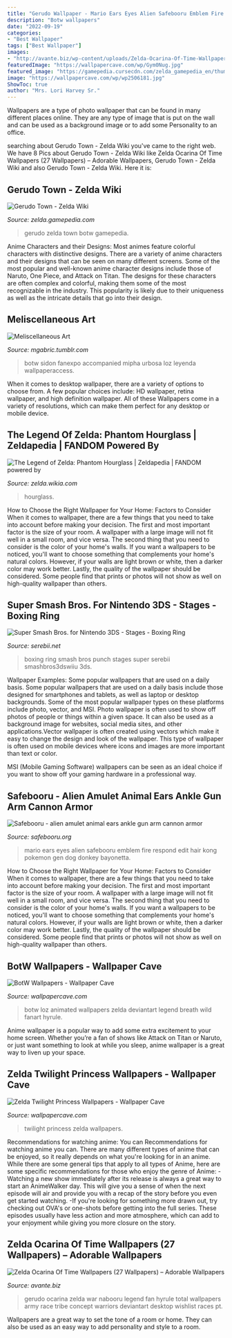 ```yaml
---
title: "Gerudo Wallpaper - Mario Ears Eyes Alien Safebooru Emblem Fire Respond Edit Hair Kong Pokemon Gen Dog Donkey Bayonetta"
description: "Botw wallpapers"
date: "2022-09-19"
categories:
- "Best Wallpaper"
tags: ["Best Wallpaper"]
images:
- "http://avante.biz/wp-content/uploads/Zelda-Ocarina-Of-Time-Wallpapers/Zelda-Ocarina-Of-Time-Wallpapers-021.jpg"
featuredImage: "https://wallpapercave.com/wp/Gym0Nug.jpg"
featured_image: "https://gamepedia.cursecdn.com/zelda_gamepedia_en/thumb/0/03/BotW_Gerudo_Town.png/1200px-BotW_Gerudo_Town.png"
image: "https://wallpapercave.com/wp/wp2506181.jpg"
ShowToc: true
author: "Mrs. Lori Harvey Sr."
---
```





Wallpapers are a type of photo wallpaper that can be found in many different places online. They are any type of image that is put on the wall and can be used as a background image or to add some Personality to an office.

	

		
searching about Gerudo Town - Zelda Wiki you've came to the right web. We have 8 Pics about Gerudo Town - Zelda Wiki like Zelda Ocarina Of Time Wallpapers (27 Wallpapers) – Adorable Wallpapers, Gerudo Town - Zelda Wiki and also Gerudo Town - Zelda Wiki. Here it is:
		
    
## Gerudo Town - Zelda Wiki

<img loading=lazy src="https://gamepedia.cursecdn.com/zelda_gamepedia_en/thumb/0/03/BotW_Gerudo_Town.png/1200px-BotW_Gerudo_Town.png" onerror="this.onerror=null;this.src='https://tse4.mm.bing.net/th?id=OIP.9VMEiclxNTt5BaaeK3yKDwHaEM&amp;pid=15.1';" alt="Gerudo Town - Zelda Wiki">

_Source: zelda.gamepedia.com_

>gerudo zelda town botw gamepedia. 

	

Anime Characters and their Designs: Most animes feature colorful characters with distinctive designs.
There are a variety of anime characters and their designs that can be seen on many different screens. Some of the most popular and well-known anime character designs include those of Naruto, One Piece, and Attack on Titan. The designs for these characters are often complex and colorful, making them some of the most recognizable in the industry. This popularity is likely due to their uniqueness as well as the intricate details that go into their design.

    
## Meliscellaneous Art

<img loading=lazy src="https://64.media.tumblr.com/dc4c86f7ae0cf9bcef4ab6a3eb339742/tumblr_ovh3o9rHm21smswm3o1_1280.jpg" onerror="this.onerror=null;this.src='https://tse1.mm.bing.net/th?id=OIP.Io1Z3iI0etqOf7jfE0qTjAHaLH&amp;pid=15.1';" alt="Meliscellaneous Art">

_Source: mgabric.tumblr.com_

>botw sidon fanexpo accompanied mipha urbosa loz leyenda wallpaperaccess. 

	

When it comes to desktop wallpaper, there are a variety of options to choose from. A few popular choices include: HD wallpaper, retina wallpaper, and high definition wallpaper. All of these Wallpapers come in a variety of resolutions, which can make them perfect for any desktop or mobile device. 

    
## The Legend Of Zelda: Phantom Hourglass | Zeldapedia | FANDOM Powered By

<img loading=lazy src="https://vignette.wikia.nocookie.net/zelda/images/3/33/Characters_(Phantom_Hourglass).png/revision/latest?cb=20110619141029" onerror="this.onerror=null;this.src='https://tse3.mm.bing.net/th?id=OIP.cUlooDTSGsruL0cjZRMrVwDTEs&amp;pid=15.1';" alt="The Legend of Zelda: Phantom Hourglass | Zeldapedia | FANDOM powered by">

_Source: zelda.wikia.com_

>hourglass. 

	

How to Choose the Right Wallpaper for Your Home: Factors to Consider
When it comes to wallpaper, there are a few things that you need to take into account before making your decision. The first and most important factor is the size of your room. A wallpaper with a large image will not fit well in a small room, and vice versa. 
The second thing that you need to consider is the color of your home's walls. If you want a wallpapers to be noticed, you'll want to choose something that complements your home's natural colors. However, if your walls are light brown or white, then a darker color may work better. 
Lastly, the quality of the wallpaper should be considered. Some people find that prints or photos will not show as well on high-quality wallpaper than others.

    
## Super Smash Bros. For Nintendo 3DS - Stages - Boxing Ring

<img loading=lazy src="http://www.serebii.net/smashbros3dswiiu/3dsstages/boxingring.jpg" onerror="this.onerror=null;this.src='https://tse2.mm.bing.net/th?id=OIP.0cjjk3b43zcLWI9t7__XmQHaEc&amp;pid=15.1';" alt="Super Smash Bros. for Nintendo 3DS - Stages - Boxing Ring">

_Source: serebii.net_

>boxing ring smash bros punch stages super serebii smashbros3dswiiu 3ds. 

	

Wallpaper Examples: Some popular wallpapers that are used on a daily basis.
Some popular wallpapers that are used on a daily basis include those designed for smartphones and tablets, as well as laptop or desktop backgrounds. Some of the most popular wallpaper types on these platforms include photo, vector, and MSI. 
Photo wallpaper is often used to show off photos of people or things within a given space. It can also be used as a background image for websites, social media sites, and other applications.Vector wallpaper is often created using vectors which make it easy to change the design and look of the wallpaper. This type of wallpaper is often used on mobile devices where icons and images are more important than text or color. 

MSI (Mobile Gaming Software) wallpapers can be seen as an ideal choice if you want to show off your gaming hardware in a professional way.

    
## Safebooru - Alien Amulet Animal Ears Ankle Gun Arm Cannon Armor

<img loading=lazy src="https://safebooru.org/images/2541/4e346f661e356ec6478f4c2d51a755da0cf4d4ae.jpg?2648781" onerror="this.onerror=null;this.src='https://tse3.mm.bing.net/th?id=OIP.50i_HLyPWbzeRf9eJwd9MAHaLB&amp;pid=15.1';" alt="Safebooru - alien amulet animal ears ankle gun arm cannon armor">

_Source: safebooru.org_

>mario ears eyes alien safebooru emblem fire respond edit hair kong pokemon gen dog donkey bayonetta. 

	

How to Choose the Right Wallpaper for Your Home: Factors to Consider
When it comes to wallpaper, there are a few things that you need to take into account before making your decision. The first and most important factor is the size of your room. A wallpaper with a large image will not fit well in a small room, and vice versa. 
The second thing that you need to consider is the color of your home's walls. If you want a wallpapers to be noticed, you'll want to choose something that complements your home's natural colors. However, if your walls are light brown or white, then a darker color may work better. 
Lastly, the quality of the wallpaper should be considered. Some people find that prints or photos will not show as well on high-quality wallpaper than others.

    
## BotW Wallpapers - Wallpaper Cave

<img loading=lazy src="https://wallpapercave.com/wp/wp2506181.jpg" onerror="this.onerror=null;this.src='https://tse3.mm.bing.net/th?id=OIP.uiLoeMAgGT8cV5mR6fGkqQHaEK&amp;pid=15.1';" alt="BotW Wallpapers - Wallpaper Cave">

_Source: wallpapercave.com_

>botw loz animated wallpapers zelda deviantart legend breath wild fanart hyrule. 

	

Anime wallpaper is a popular way to add some extra excitement to your home screen. Whether you’re a fan of shows like Attack on Titan or Naruto, or just want something to look at while you sleep, anime wallpaper is a great way to liven up your space.

    
## Zelda Twilight Princess Wallpapers - Wallpaper Cave

<img loading=lazy src="https://wallpapercave.com/wp/Gym0Nug.jpg" onerror="this.onerror=null;this.src='https://tse1.mm.bing.net/th?id=OIP.xMZTg9oscUSMK-1GnCqCIwHaEo&amp;pid=15.1';" alt="Zelda Twilight Princess Wallpapers - Wallpaper Cave">

_Source: wallpapercave.com_

>twilight princess zelda wallpapers. 

	

Recommendations for watching anime: You can
Recommendations for watching anime you can. There are many different types of anime that can be enjoyed, so it really depends on what you're looking for in an anime. While there are some general tips that apply to all types of Anime, here are some specific recommendations for those who enjoy the genre of Anime: 
-Watching a new show immediately after its release is always a great way to start an AnimeWalker day. This will give you a sense of when the next episode will air and provide you with a recap of the story before you even get started watching. 
-If you're looking for something more drawn out, try checking out OVA's or one-shots before getting into the full series. These episodes usually have less action and more atmosphere, which can add to your enjoyment while giving you more closure on the story.

    
## Zelda Ocarina Of Time Wallpapers (27 Wallpapers) – Adorable Wallpapers

<img loading=lazy src="http://avante.biz/wp-content/uploads/Zelda-Ocarina-Of-Time-Wallpapers/Zelda-Ocarina-Of-Time-Wallpapers-021.jpg" onerror="this.onerror=null;this.src='https://tse1.mm.bing.net/th?id=OIP.mJHmvE5sM7P0ms2jGQG3mAHaEo&amp;pid=15.1';" alt="Zelda Ocarina Of Time Wallpapers (27 Wallpapers) – Adorable Wallpapers">

_Source: avante.biz_

>gerudo ocarina zelda war nabooru legend fan hyrule total wallpapers army race tribe concept warriors deviantart desktop wishlist races pt. 

	

Wallpapers are a great way to set the tone of a room or home. They can also be used as an easy way to add personality and style to a room.

